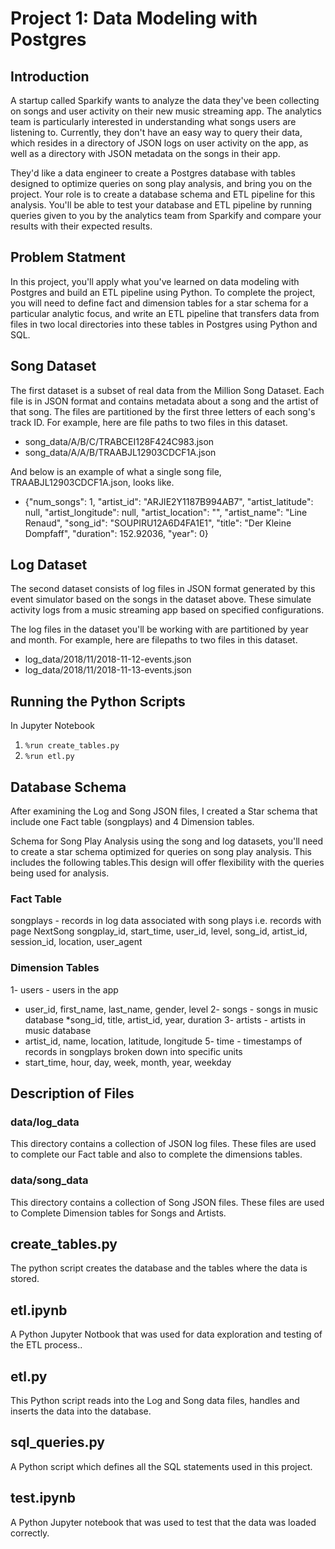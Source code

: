 # Project 1: Data Modeling with Postgres


## Introduction 

A startup called Sparkify wants to analyze the data they've been collecting on songs and user activity on their new music streaming app. The analytics team is particularly interested in understanding what songs users are listening to. Currently, they don't have an easy way to query their data, which resides in a directory of JSON logs on user activity on the app, as well as a directory with JSON metadata on the songs in their app.

They'd like a data engineer to create a Postgres database with tables designed to optimize queries on song play analysis, and bring you on the project. Your role is to create a database schema and ETL pipeline for this analysis. You'll be able to test your database and ETL pipeline by running queries given to you by the analytics team from Sparkify and compare your results with their expected results.


## Problem Statment

In this project, you'll apply what you've learned on data modeling with Postgres and build an ETL pipeline using Python. To complete the project, you will need to define fact and dimension tables for a star schema for a particular analytic focus, and write an ETL pipeline that transfers data from files in two local directories into these tables in Postgres using Python and SQL.



## Song Dataset

The first dataset is a subset of real data from the Million Song Dataset. Each file is in JSON format and contains metadata about a song and the artist of that song. The files are partitioned by the first three letters of each song's track ID. For example, here are file paths to two files in this dataset.

* song_data/A/B/C/TRABCEI128F424C983.json
* song_data/A/A/B/TRAABJL12903CDCF1A.json

And below is an example of what a single song file, TRAABJL12903CDCF1A.json, looks like.

* {"num_songs": 1, "artist_id": "ARJIE2Y1187B994AB7", "artist_latitude": null, "artist_longitude": null, "artist_location": "", "artist_name": "Line Renaud", "song_id": "SOUPIRU12A6D4FA1E1", "title": "Der Kleine Dompfaff", "duration": 152.92036, "year": 0}

## Log Dataset
The second dataset consists of log files in JSON format generated by this event simulator based on the songs in the dataset above. These simulate activity logs from a music streaming app based on specified configurations.

The log files in the dataset you'll be working with are partitioned by year and month. For example, here are filepaths to two files in this dataset.
* log_data/2018/11/2018-11-12-events.json
* log_data/2018/11/2018-11-13-events.json


## Running the Python Scripts
In Jupyter Notebook

1. ```%run create_tables.py```
2. ```%run etl.py```

## Database Schema

After examining the Log and Song JSON files, I created a Star schema  that include one Fact table (songplays) and 4 Dimension tables.

Schema for Song Play Analysis using the song and log datasets, you'll need to create a star schema optimized for queries on song play analysis. This includes the following tables.This design will offer flexibility with the queries being used for analysis.

### Fact Table
songplays - records in log data associated with song plays i.e. records with page NextSong
songplay_id, start_time, user_id, level, song_id, artist_id, session_id, location, user_agent
### Dimension Tables
1- users - users in the app 
* user_id, first_name, last_name, gender, level
2- songs - songs in music database
*song_id, title, artist_id, year, duration
3- artists - artists in music database
* artist_id, name, location, latitude, longitude
5- time - timestamps of records in songplays broken down into specific units
* start_time, hour, day, week, month, year, weekday

## Description of Files

### data/log_data

This directory contains a collection of JSON log files. These files are used to complete our Fact table  and also to complete the dimensions tables.

### data/song_data

This directory contains a collection of Song JSON files. These files are used to Complete  Dimension tables for Songs and Artists.

## create_tables.py

The python script creates the database and the tables where the data is stored.

## etl.ipynb

A Python Jupyter Notbook that was used for data exploration and testing of the ETL process..

## etl.py

This Python script reads into the Log and Song data files, handles and inserts the data into the database.

## sql_queries.py

A Python script which defines all the SQL statements used in this project.
## test.ipynb

A Python Jupyter notebook that was used to test that the data was loaded correctly.